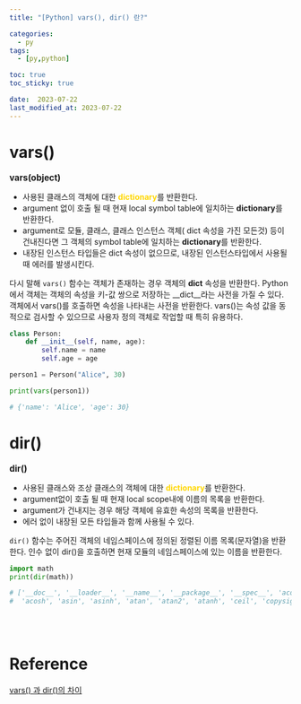 ```yaml
---
title: "[Python] vars(), dir() 란?"

categories:
  - py
tags:
  - [py,python]

toc: true
toc_sticky: true

date:  2023-07-22
last_modified_at: 2023-07-22
---
```


# vars()
<span style = "font-size:110%">**vars(object)**</span>  
- 사용된 클래스의 객체에 대한 <span style="color:gold">**dictionary**</span>를 반환한다.
- argument 없이 호출 될 때 현재 local symbol table에 일치하는 **dictionary**를 반환한다.
- argument로 모듈, 클래스, 클래스 인스턴스 객체( dict 속성을 가진 모든것) 등이 건내진다면 그 객체의 symbol table에 일치하는 **dictionary**를 반환한다.
- 내장된 인스턴스 타입들은 dict 속성이 없으므로, 내장된 인스턴스타입에서 사용될 때 에러를 발생시킨다.

다시 말해 `vars()` 함수는 객체가 존재하는 경우 객체의 __dict__ 속성을 반환한다. Python에서 객체는 객체의 속성을 키-값 쌍으로 저장하는 __dict__라는 사전을 가질 수 있다. 객체에서 vars()를 호출하면 속성을 나타내는 사전을 반환한다. vars()는 속성 값을 동적으로 검사할 수 있으므로 사용자 정의 객체로 작업할 때 특히 유용하다.

```python
class Person:
    def __init__(self, name, age):
        self.name = name
        self.age = age

person1 = Person("Alice", 30)

print(vars(person1))

# {'name': 'Alice', 'age': 30}
```

# dir()
<span style = "font-size:110%">**dir()**</span>  
- 사용된 클래스와 조상 클래스의 객체에 대한 <span style="color:gold">**dictionary**</span>를 반환한다.
- argument없이 호출 될 때 현재 local scope내에 이름의 목록을 반환한다.
- argument가 건내지는 경우 해당 객체에 유효한 속성의 목록을 반환한다.
- 에러 없이 내장된 모든 타입들과 함께 사용될 수 있다.

`dir()` 함수는 주어진 객체의 네임스페이스에 정의된 정렬된 이름 목록(문자열)을 반환한다. 인수 없이 dir()을 ​​호출하면 현재 모듈의 네임스페이스에 있는 이름을 반환한다.


```python
import math
print(dir(math))

# ['__doc__', '__loader__', '__name__', '__package__', '__spec__', 'acos',
#  'acosh', 'asin', 'asinh', 'atan', 'atan2', 'atanh', 'ceil', 'copysign', ...]
```
<br/>
<br/>

# Reference
[vars() 과 dir()의 차이](https://velog.io/@sudalking94/vars-%EA%B3%BC-dir%EC%9D%98-%EC%B0%A8%EC%9D%B4)  
